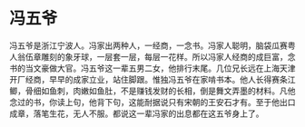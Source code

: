 # 冯五爷

冯五爷是浙江宁波人。冯家出两种人，一经商，一念书。冯家人聪明，脑袋瓜赛粤人翁伍章雕刻的象牙球，一层套一层，每层一花样。所以冯家人经商的成巨富，念书的当文豪做大官。冯五爷这一辈五男二女，他排行末尾。几位兄长远在上海天津开厂经商，早早的成家立业，站住脚跟。惟独冯五爷在家啃书本。他人长得赛条江鲫，骨细如鱼刺，肉嫩如鱼肚，不是赚钱发财的长相，倒是舞文弄墨的材料。凡他念过的书，你读上句，他背下句，这能耐据说只有宋朝的王安石才有。至于他出口成章，落笔生花，无人不服。都说这一辈冯家的出息都在这五爷身上了。
